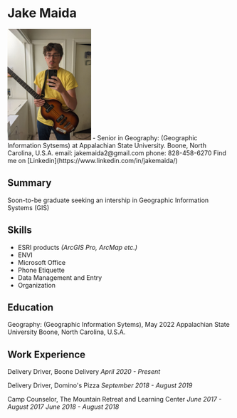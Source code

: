 
# Jake Maida

<img src="3814resumepicture.jpg" alt="3814resumepicture" height="250"/>
-
Senior in Geography: (Geographic Information Sytsems)
at Appalachian State University. Boone, North Carolina, U.S.A.
email: jakemaida2@gmail.com
phone: 828-458-6270
Find me on [Linkedin](https://www.linkedin.com/in/jakemaida/)

## Summary

Soon-to-be graduate seeking an intership in Geographic Information Systems (GIS)

## Skills

- ESRI products *(ArcGIS Pro, ArcMap etc.)*
- ENVI
- Microsoft Office
- Phone Etiquette
- Data Management and Entry
- Organization

## Education

Geography: (Geographic Information Sytems), May 2022
Appalachian State University
Boone, North Carolina, U.S.A.

## Work Experience

Delivery Driver, Boone Delivery
*April 2020 - Present*

Delivery Driver, Domino's Pizza
*September 2018 - August 2019*

Camp Counselor, The Mountain Retreat and Learning Center
*June 2017 - August 2017*
*June 2018 - August 2018*
